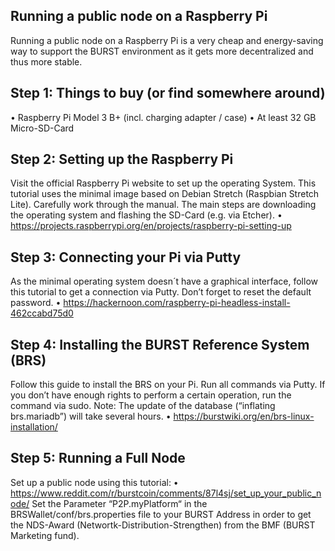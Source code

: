 Running a public node on a Raspberry Pi
-------------------------------
Running a public node on a Raspberry Pi is a very cheap and energy-saving way to support the BURST environment as it gets more decentralized and thus more stable.

Step 1: Things to buy (or find somewhere around)
----------
•	Raspberry Pi Model 3 B+ (incl. charging adapter / case)
•	At least 32 GB Micro-SD-Card

Step 2: Setting up the Raspberry Pi
----------
Visit the official Raspberry Pi website to set up the operating System. This tutorial uses the minimal image based on Debian Stretch (Raspbian Stretch Lite). Carefully work through the manual. The main steps are downloading the operating system and flashing the SD-Card (e.g. via Etcher).
•	https://projects.raspberrypi.org/en/projects/raspberry-pi-setting-up

Step 3: Connecting your Pi via Putty
----------
As the minimal operating system doesn´t have a graphical interface, follow this tutorial to get a connection via Putty. Don’t forget to reset the default password.
•	https://hackernoon.com/raspberry-pi-headless-install-462ccabd75d0

Step 4: Installing the BURST Reference System (BRS)
----------
Follow this guide to install the BRS on your Pi. Run all commands via Putty. If you don’t have enough rights to perform a certain operation, run the command via sudo. Note: The update of the database (“inflating brs.mariadb”) will take several hours.
•	https://burstwiki.org/en/brs-linux-installation/

Step 5: Running a Full Node
----------
Set up a public node using this tutorial:
•	https://www.reddit.com/r/burstcoin/comments/87l4sj/set_up_your_public_node/
Set the Parameter “P2P.myPlatform“ in the BRSWallet/conf/brs.properties file to your BURST Address in order to get the NDS-Award (Networtk-Distribution-Strengthen) from the BMF (BURST Marketing fund).
